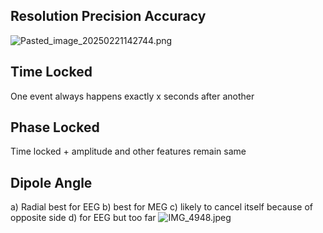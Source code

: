 ## Resolution Precision Accuracy

![Pasted_image_20250221142744.png](pasted_image_20250221142744.png)

## Time Locked

One event always happens exactly x seconds after another

## Phase Locked

Time locked + amplitude and other features remain same

## Dipole Angle

a) Radial best for EEG
b) best for MEG
c) likely to cancel itself because of opposite side
d) for EEG but too far
![IMG_4948.jpeg](img_4948.jpeg)
